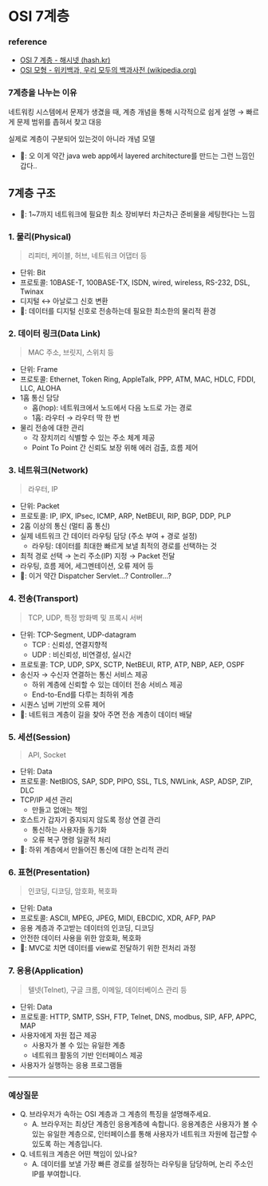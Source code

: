 # OSI 7계층

### 

### reference

- [OSI 7 계층 - 해시넷 (hash.kr)](http://wiki.hash.kr/index.php/OSI_7_%EA%B3%84%EC%B8%B5)
- [OSI 모형 - 위키백과, 우리 모두의 백과사전 (wikipedia.org)](https://ko.wikipedia.org/wiki/OSI_%EB%AA%A8%ED%98%95)

### 7계층을 나누는 이유

네트워킹 시스템에서 문제가 생겼을 때, 계층 개념을 통해 시각적으로 쉽게 설명 → 빠르게 문제 범위를 좁혀서 찾고 대응

실제로 계층이 구분되어 있는것이 아니라 개념 모델

- 🧠: 오 이게 약간 java web app에서 layered architecture를 만드는 그런 느낌인갑다..

## 7계층 구조

- 🧠: 1~7까지 네트워크에 필요한 최소 장비부터 차근차근 준비물을 세팅한다는 느낌

### 

### **1. 물리(Physical)**

> 리피터, 케이블, 허브, 네트워크 어댑터 등

- 단위: Bit
- 프로토콜: 10BASE-T, 100BASE-TX, ISDN, wired, wireless, RS-232, DSL, Twinax
- 디지털 ↔ 아날로그 신호 변환
- 🧠: 데이터를 디지털 신호로 전송하는데 필요한 최소한의 물리적 환경

### 

### **2. 데이터 링크(Data Link)**

> MAC 주소, 브릿지, 스위치 등

- 단위: Frame
- 프로토콜: Ethernet, Token Ring, AppleTalk, PPP, ATM, MAC, HDLC, FDDI, LLC, ALOHA
- 1홉 통신 담당
  - 홉(hop): 네트워크에서 노드에서 다음 노드로 가는 경로
  - 1홉: 라우터 → 라우터 딱 한 번
- 물리 전송에 대한 관리
  - 각 장치끼리 식별할 수 있는 주소 체계 제공
  - Point To Point 간 신뢰도 보장 위해 에러 검출, 흐름 제어

### 

### **3. 네트워크(Network)**

> 라우터, IP

- 단위: Packet
- 프로토콜: IP, IPX, IPsec, ICMP, ARP, NetBEUI, RIP, BGP, DDP, PLP
- 2홉 이상의 통신 (멀티 홉 통신)
- 실제 네트워크 간 데이터 라우팅 담당 (주소 부여 + 경로 설정)
  - 라우팅: 데이터를 최대한 빠르게 보낼 최적의 경로를 선택하는 것
- 최적 경로 선택 → 논리 주소(IP) 지정 → Packet 전달
- 라우팅, 흐름 제어, 세그멘테이션, 오류 제어 등
- 🧠: 이거 약간 Dispatcher Servlet…? Controller…?

### 

### **4. 전송(Transport)**

> TCP, UDP, 특정 방화벽 및 프록시 서버

- 단위: TCP-Segment, UDP-datagram
  - TCP : 신뢰성, 연결지향적
  - UDP : 비신뢰성, 비연결성, 실시간
- 프로토콜: TCP, UDP, SPX, SCTP, NetBEUI, RTP, ATP, NBP, AEP, OSPF
- 송신자 → 수신자 연결하는 통신 서비스 제공
  - 하위 계층에 신뢰할 수 있는 데이터 전송 서비스 제공
  - End-to-End를 다루는 최하위 계층
- 시퀀스 넘버 기반의 오류 제어
- 🧠: 네트워크 계층이 길을 찾아 주면 전송 계층이 데이터 배달

### 

### **5. 세션(Session)**

> API, Socket

- 단위: Data
- 프로토콜: NetBIOS, SAP, SDP, PIPO, SSL, TLS, NWLink, ASP, ADSP, ZIP, DLC
- TCP/IP 세션 관리
  - 만들고 없애는 책임
- 호스트가 갑자기 중지되지 않도록 정상 연결 관리
  - 통신하는 사용자들 동기화
  - 오류 복구 명령 일괄적 처리
- 🧠: 하위 계층에서 만들어진 통신에 대한 논리적 관리

### 

### **6. 표현(Presentation)**

> 인코딩, 디코딩, 암호화, 복호화

- 단위: Data
- 프로토콜: ASCII, MPEG, JPEG, MIDI, EBCDIC, XDR, AFP, PAP
- 응용 계층과 주고받는 데이터의 인코딩, 디코딩
- 안전한 데이터 사용을 위한 암호화, 복호화
- 🧠: MVC로 치면 데이터를 view로 전달하기 위한 전처리 과정

### 

### **7. 응용(Application)**

> 텔넷(Telnet), 구글 크롬, 이메일, 데이터베이스 관리 등

- 단위: Data
- 프로토콜: HTTP, SMTP, SSH, FTP, Telnet, DNS, modbus, SIP, AFP, APPC, MAP
- 사용자에게 자원 접근 제공
  - 사용자가 볼 수 있는 유일한 계층
  - 네트워크 활동의 기반 인터페이스 제공
- 사용자가 실행하는 응용 프로그램들



---



### 예상질문

- Q. 브라우저가 속하는 OSI 계층과 그 계층의 특징을 설명해주세요.
  - A. 브라우저는 최상단 계층인 응용계층에 속합니다. 응용계층은 사용자가 볼 수 있는 유일한 계층으로, 인터페이스를 통해 사용자가 네트워크 자원에 접근할 수 있도록 하는 계층입니다.
- Q. 네트워크 계층은 어떤 책임이 있나요?
  - A. 데이터를 보낼 가장 빠른 경로를 설정하는 라우팅을 담당하며, 논리 주소인 IP를 부여합니다.

